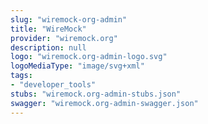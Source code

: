 ```yaml
---
slug: "wiremock-org-admin"
title: "WireMock"
provider: "wiremock.org"
description: null
logo: "wiremock.org-admin-logo.svg"
logoMediaType: "image/svg+xml"
tags:
- "developer_tools"
stubs: "wiremock.org-admin-stubs.json"
swagger: "wiremock.org-admin-swagger.json"
---
```

